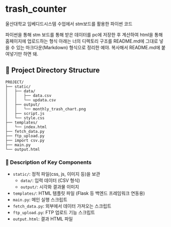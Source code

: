 # trash_counter
울산대학교 임베디드시스템 수업에서 stm보드를 활용한 파이썬 코드

파이썬을 통해 stm 보드를 통해 받은 데이터를 pc에 저장한 후 계산하여 html을 통해 홈페이지에 업로드하는 형식
아래는 너의 디렉토리 구조를 README.md에 그대로 넣을 수 있는 마크다운(Markdown) 형식으로 정리한 예야. 복사해서 README.md에 붙여넣기만 하면 돼.

## 📁 Project Directory Structure

```
PROJECT/
├── static/
│   ├── data/
│   │   ├── data.csv
│   │   └── updata.csv
│   ├── output/
│   │   └── monthly_trash_chart.png
│   ├── script.js
│   └── style.css
├── templates/
│   └── index.html
├── fetch_data.py
├── ftp_upload.py
├── import csv.py
├── main.py
└── output.html
```

### 📌 Description of Key Components

- `static/`: 정적 파일(css, js, 이미지 등)을 보관
  - `data/`: 입력 데이터 (CSV 형식)
  - `output/`: 시각화 결과물 이미지
- `templates/`: HTML 템플릿 파일 (Flask 등 백엔드 프레임워크 연동용)
- `main.py`: 메인 실행 스크립트
- `fetch_data.py`: 외부에서 데이터 가져오는 스크립트
- `ftp_upload.py`: FTP 업로드 기능 스크립트
- `output.html`: 결과 HTML 파일
